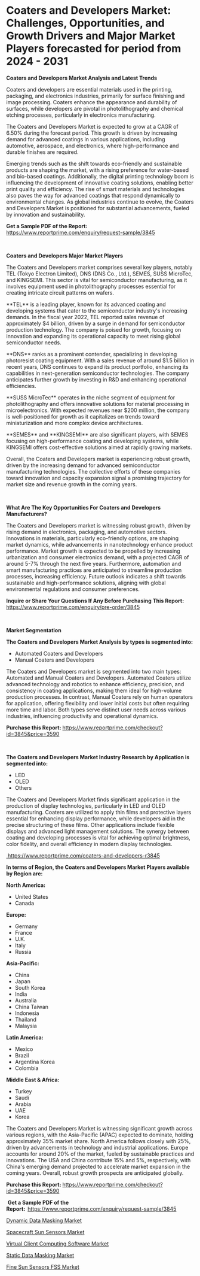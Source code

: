 <p><h1>Coaters and Developers Market: Challenges, Opportunities, and Growth Drivers and Major Market Players forecasted for period from 2024 - 2031</h1></p><p><strong>Coaters and Developers Market Analysis and Latest Trends</strong></p>
<p><p>Coaters and developers are essential materials used in the printing, packaging, and electronics industries, primarily for surface finishing and image processing. Coaters enhance the appearance and durability of surfaces, while developers are pivotal in photolithography and chemical etching processes, particularly in electronics manufacturing. </p><p>The Coaters and Developers Market is expected to grow at a CAGR of 6.50% during the forecast period. This growth is driven by increasing demand for advanced coatings in various applications, including automotive, aerospace, and electronics, where high-performance and durable finishes are required. </p><p>Emerging trends such as the shift towards eco-friendly and sustainable products are shaping the market, with a rising preference for water-based and bio-based coatings. Additionally, the digital printing technology boom is influencing the development of innovative coating solutions, enabling better print quality and efficiency. The rise of smart materials and technologies also paves the way for advanced coatings that respond dynamically to environmental changes. As global industries continue to evolve, the Coaters and Developers Market is positioned for substantial advancements, fueled by innovation and sustainability.</p></p>
<p><strong>Get a Sample PDF of the Report:&nbsp;</strong> <a href="https://www.reportprime.com/enquiry/request-sample/3845">https://www.reportprime.com/enquiry/request-sample/3845</a></p>
<p>&nbsp;</p>
<p><strong>Coaters and Developers Major Market Players</strong></p>
<p><p>The Coaters and Developers market comprises several key players, notably TEL (Tokyo Electron Limited), DNS (DNS Co., Ltd.), SEMES, SUSS MicroTec, and KINGSEMI. This sector is vital for semiconductor manufacturing, as it involves equipment used in photolithography processes essential for creating intricate circuit patterns on wafers.</p><p>**TEL** is a leading player, known for its advanced coating and developing systems that cater to the semiconductor industry's increasing demands. In the fiscal year 2022, TEL reported sales revenue of approximately $4 billion, driven by a surge in demand for semiconductor production technology. The company is poised for growth, focusing on innovation and expanding its operational capacity to meet rising global semiconductor needs.</p><p>**DNS** ranks as a prominent contender, specializing in developing photoresist coating equipment. With a sales revenue of around $1.5 billion in recent years, DNS continues to expand its product portfolio, enhancing its capabilities in next-generation semiconductor technologies. The company anticipates further growth by investing in R&D and enhancing operational efficiencies.</p><p>**SUSS MicroTec** operates in the niche segment of equipment for photolithography and offers innovative solutions for material processing in microelectronics. With expected revenues near $200 million, the company is well-positioned for growth as it capitalizes on trends toward miniaturization and more complex device architectures.</p><p>**SEMES** and **KINGSEMI** are also significant players, with SEMES focusing on high-performance coating and developing systems, while KINGSEMI offers cost-effective solutions aimed at rapidly growing markets.</p><p>Overall, the Coaters and Developers market is experiencing robust growth, driven by the increasing demand for advanced semiconductor manufacturing technologies. The collective efforts of these companies toward innovation and capacity expansion signal a promising trajectory for market size and revenue growth in the coming years.</p></p>
<p>&nbsp;</p>
<p><strong>What Are The Key Opportunities For Coaters and Developers Manufacturers?</strong></p>
<p><p>The Coaters and Developers market is witnessing robust growth, driven by rising demand in electronics, packaging, and automotive sectors. Innovations in materials, particularly eco-friendly options, are shaping market dynamics, while advancements in nanotechnology enhance product performance. Market growth is expected to be propelled by increasing urbanization and consumer electronics demand, with a projected CAGR of around 5-7% through the next five years. Furthermore, automation and smart manufacturing practices are anticipated to streamline production processes, increasing efficiency. Future outlook indicates a shift towards sustainable and high-performance solutions, aligning with global environmental regulations and consumer preferences.</p></p>
<p><strong>Inquire or Share Your Questions If Any Before Purchasing This Report:</strong> <a href="https://www.reportprime.com/enquiry/pre-order/3845">https://www.reportprime.com/enquiry/pre-order/3845</a></p>
<p>&nbsp;</p>
<p><strong>Market Segmentation</strong></p>
<p><strong>The Coaters and Developers Market Analysis by types is segmented into:</strong></p>
<p><ul><li>Automated Coaters and Developers</li><li>Manual Coaters and Developers</li></ul></p>
<p><p>The Coaters and Developers market is segmented into two main types: Automated and Manual Coaters and Developers. Automated Coaters utilize advanced technology and robotics to enhance efficiency, precision, and consistency in coating applications, making them ideal for high-volume production processes. In contrast, Manual Coaters rely on human operators for application, offering flexibility and lower initial costs but often requiring more time and labor. Both types serve distinct user needs across various industries, influencing productivity and operational dynamics.</p></p>
<p><strong>Purchase this Report:&nbsp;</strong><a href="https://www.reportprime.com/checkout?id=3845&price=3590">https://www.reportprime.com/checkout?id=3845&price=3590</a></p>
<p>&nbsp;</p>
<p><strong>The Coaters and Developers Market Industry Research by Application is segmented into:</strong></p>
<p><ul><li>LED</li><li>OLED</li><li>Others</li></ul></p>
<p><p>The Coaters and Developers Market finds significant application in the production of display technologies, particularly in LED and OLED manufacturing. Coaters are utilized to apply thin films and protective layers essential for enhancing display performance, while developers aid in the precise structuring of these films. Other applications include flexible displays and advanced light management solutions. The synergy between coating and developing processes is vital for achieving optimal brightness, color fidelity, and overall efficiency in modern display technologies.</p></p>
<p><a href="https://www.reportprime.com/coaters-and-developers-r3845">&nbsp;https://www.reportprime.com/coaters-and-developers-r3845</a></p>
<p><strong>In terms of Region, the Coaters and Developers Market Players available by Region are:</strong></p>
<p>
    <p> <strong> North America: </strong>
        <ul>
            <li>United States</li>
            <li>Canada</li>
        </ul>
        </p> 
    <p> <strong> Europe: </strong>
        <ul>
            <li>Germany</li>
            <li>France</li>
            <li>U.K.</li>
            <li>Italy</li>
            <li>Russia</li>
        </ul>
        </p> 
    <p> <strong> Asia-Pacific: </strong>
        <ul>
            <li>China</li>
            <li>Japan</li>
            <li>South Korea</li>
            <li>India</li>
            <li>Australia</li>
            <li>China Taiwan</li>
            <li>Indonesia</li>
            <li>Thailand</li>
            <li>Malaysia</li>
        </ul>
        </p> 
    <p> <strong> Latin America: </strong>
        <ul>
            <li>Mexico</li>
            <li>Brazil</li>
            <li>Argentina Korea</li>
            <li>Colombia</li>
        </ul>
        </p> 
    <p> <strong> Middle East & Africa: </strong>
        <ul>
            <li>Turkey</li>
            <li>Saudi</li>
            <li>Arabia</li>
            <li>UAE</li>
            <li>Korea</li>
        </ul>
    </p>
    </p>
<p><p>The Coaters and Developers Market is witnessing significant growth across various regions, with the Asia-Pacific (APAC) expected to dominate, holding approximately 35% market share. North America follows closely with 25%, driven by advancements in technology and industrial applications. Europe accounts for around 20% of the market, fueled by sustainable practices and innovations. The USA and China contribute 15% and 5%, respectively, with China's emerging demand projected to accelerate market expansion in the coming years. Overall, robust growth prospects are anticipated globally.</p></p>
<p><strong>Purchase this Report: </strong><a href="https://www.reportprime.com/checkout?id=3845&price=3590">https://www.reportprime.com/checkout?id=3845&price=3590</a></p>
<p>&nbsp;<strong>Get a Sample PDF of the Report:&nbsp;&nbsp;</strong><a href="https://www.reportprime.com/enquiry/request-sample/3845">https://www.reportprime.com/enquiry/request-sample/3845</a></p>
<p><strong></strong></p>
<p><p><a href="https://www.linkedin.com/pulse/global-dynamic-data-masking-market-analysis-key-trends-future-7cgxe?trackingId=NRSHcBioQT%2BZSinKvsqjCw%3D%3D">Dynamic Data Masking Market</a></p><p><a href="https://github.com/AfsanaMia652/Market-Research-Report-List-1/blob/main/spacecraft-sun-sensors-market.md">Spacecraft Sun Sensors Market</a></p><p><a href="https://issuu.com/reportprime-2/docs/virtual-client-computing-software-m_11f078a08c80b8">Virtual Client Computing Software Market</a></p><p><a href="https://www.linkedin.com/pulse/static-data-masking-industry-insights-report-analyzing-market-agrze?trackingId=hJIjZ5%2FQS3ue%2FfgGQwp1nA%3D%3D">Static Data Masking Market</a></p><p><a href="https://github.com/dfs4ff/Market-Research-Report-List-1/blob/main/fine-sun-sensors-fss-market.md">Fine Sun Sensors FSS Market</a></p></p>